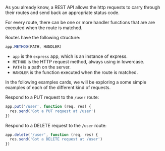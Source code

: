 <!--title={Introduction to Routing}-->

As you already know, a REST API allows the http requests to carry through their routes and send back an appropriate status code.

For every route, there can be one or more handler functions that are are executed when the route is matched.

Routes have the following structure:

```javascript
app.METHOD(PATH, HANDLER)
```

- `app` is the `express` app, which is an instance of express.
- `METHOD` is the HTTP request method, always using  in lowercase.
- `PATH` is a path on the server.
- `HANDLER` is the function executed when the route is matched.

In the following examples cards, we will be exploring a some simple examples of each of the different kind of requests.

Respond to a PUT request to the `/user` route:

```javascript
app.put('/user', function (req, res) {
  res.send('Got a PUT request at /user')
})
```

Respond to a DELETE request to the `/user` route:

```javascript
app.delete('/user', function (req, res) {
  res.send('Got a DELETE request at /user')
})
```
